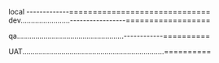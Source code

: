 local -------------==============================
                \
dev........................-----------------==================

qa....................................................------------==========

UAT.....................................................................==========
